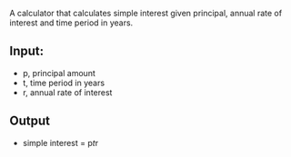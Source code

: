 A calculator that calculates simple interest given principal, annual rate of interest and time period in years.

## Input:
  * p, principal amount
  * t, time period in years
  * r, annual rate of interest
## Output
  * simple interest = p*t*r
